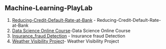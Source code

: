 ## Machine-Learning-PlayLab
1. [Reducing-Credit-Default-Rate-at-Bank](https://github.com/Sakil786/Reducing-Credit-Default-Rate-at-ABC-Bank- "Reducing-Credit-Default-Rate-at-Bank") - Reducing-Credit-Default-Rate-at-Bank
2. [Data Science Online Course](https://github.com/Sakil786/Data_Science_Online_Course "Data Science Online Course")-Data Science Online Course
3. [Insurance_fraud Detection](https://github.com/Sakil786/Insurance_fraudDetection_deployment "Insurance_fraudDetection_deployment") - Insurance fraud Detection
4. [Weather Visibility Project](https://github.com/Sakil786/Weather-Visibility-prediction "Weather Visibility Project")- Weather Visibility Project 
